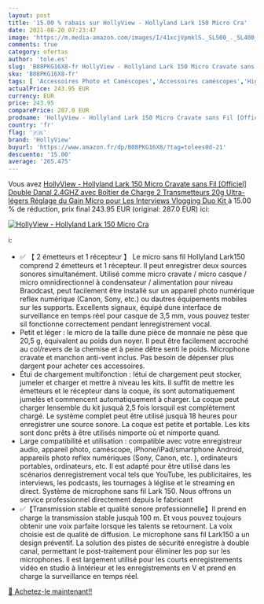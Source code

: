 ```yaml
---
layout: post
title: '15.00 % rabais sur HollyView - Hollyland Lark 150 Micro Cra'
date: 2021-08-20 07:23:47
image: 'https://m.media-amazon.com/images/I/41xcjVpmklS._SL500_._SL400_.jpg'
comments: true
category: ofertas
author: 'tole.es'
slug: 'B08PKG16X8-fr HollyView - Hollyland Lark 150 Micro Cravate sans Fil...'
sku: 'B08PKG16X8-fr'
tags: [ 'Accessoires Photo et Caméscopes','Accessoires caméscopes','High-Tech','Instruments de musique','Instruments de musique et Sono','Microphones et packs','Microphones externes pour caméscopes','Packs de microphones','Photo et caméscopes','hollyview', ]
actualPrice: 243.95 EUR
currency: EUR
price: 243.95
comparePrice: 287.0 EUR
prodname: 'HollyView - Hollyland Lark 150 Micro Cravate sans Fil [Officiel] Double Danal 2.4GHZ avec Boîtier de Charge  2 Transmetteurs 20g Ultra-légers Réglage du Gain Micro pour Les Interviews Vlogging  Duo Kit '
country: 'fr'
flag: '🇫🇷'
brand: 'HollyView'
buyurl: 'https://www.amazon.fr/dp/B08PKG16X8/?tag=tolees0d-21'
descuento: '15.00'
average: '265.475'
---
```


Vous avez [HollyView - Hollyland Lark 150 Micro Cravate sans Fil [Officiel] Double Danal 2.4GHZ avec Boîtier de Charge  2 Transmetteurs 20g Ultra-légers Réglage du Gain Micro pour Les Interviews Vlogging  Duo Kit ](https://www.amazon.fr/dp/B08PKG16X8/?tag=tolees0d-21)  à  15.00 % de réduction, prix final  243.95 EUR (original: 287.0 EUR) ici:

[![HollyView - Hollyland Lark 150 Micro Cra](https://m.media-amazon.com/images/I/41xcjVpmklS._SL500_._SL400_.jpg)](https://www.amazon.fr/dp/B08PKG16X8/?tag=tolees0d-21)

ℹ️:

- ✅ 【 2 émetteurs et 1 récepteur 】 Le micro sans fil Hollyland Lark150 comprend 2 émetteurs et 1 récepteur. Il peut enregistrer deux sources sonores simultanément. Utilisé comme micro cravate / micro casque / micro omnidirectionnel à condensateur / alimentation pour niveau Braodcast, peut facilement être installé sur un appareil photo numérique reflex numérique (Canon, Sony, etc.) ou dautres équipements mobiles sur les supports. Excellents signaux, équipé dune interface de surveillance en temps réel pour casque de 3,5 mm, vous pouvez tester sil fonctionne correctement pendant lenregistrement vocal.
- Petit et léger : le micro de la taille dune pièce de monnaie ne pèse que 20,5 g, équivalent au poids dun noyer. Il peut être facilement accroché au col/revers de la chemise et à peine dêtre senti le poids. Microphone cravate et manchon anti-vent inclus. Pas besoin de dépenser plus dargent pour acheter ces accessoires.
- Étui de chargement multifonction : létui de chargement peut stocker, jumeler et charger et mettre à niveau les kits. Il suffit de mettre les émetteurs et le récepteur dans la coque, ils sont automatiquement jumelés et commencent automatiquement à charger. La coque peut charger lensemble du kit jusquà 2,5 fois lorsquil est complètement chargé. Le système complet peut être utilisé jusquà 18 heures pour enregistrer une source sonore. La coque est petite et portable. Les kits sont donc prêts à être utilisés nimporte où et nimporte quand.
- Large compatibilité et utilisation : compatible avec votre enregistreur audio, appareil photo, caméscope, iPhone/iPad/smartphone Android, appareils photo reflex numériques (Sony, Canon, etc. ), ordinateurs portables, ordinateurs, etc. Il est adapté pour être utilisé dans les scénarios denregistrement vocal tels que YouTube, les publicitaires, les interviews, les podcasts, les tournages à léglise et le streaming en direct. Système de microphone sans fil Lark 150. Nous offrons un service professionnel directement depuis le fabricant
- ✅【Transmission stable et qualité sonore professionnelle】Il prend en charge la transmission stable jusquà 100 m. Et vous pouvez toujours obtenir une voix parfaite lorsque les talents se retournent. La voix choisie est de qualité de diffusion. Le microphone sans fil Lark150 a un design préventif. La solution des pistes de sécurité enregistre à double canal, permettant le post-traitement pour éliminer les pop sur les microphones. Il est largement utilisé pour les courts enregistrements vidéo en studio à lintérieur et les enregistrements en V et prend en charge la surveillance en temps réel.

[🛒 Achetez-le maintenant!!](https://www.amazon.fr/dp/B08PKG16X8/?tag=tolees0d-21)
